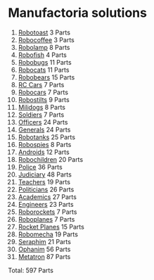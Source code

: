 Manufactoria solutions
=============

1. [Robotoast](levels/1-Robotoast.md) 3 Parts
2. [Robocoffee](levels/2-Robocoffee.md) 3 Parts
3. [Robolamp](levels/3-Robolamp.md) 8 Parts
4. [Robofish](levels/4-Robofish.md) 4 Parts
5. [Robobugs](levels/5-Robobugs.md) 11 Parts
6. [Robocats](levels/6-Robocats.md) 11 Parts
7. [Robobears](levels/7-Robobears.md) 15 Parts
8. [RC Cars](levels/8-RC%20Cars.md) 7 Parts
9. [Robocars](levels/9-Robocars.md) 7 Parts
10. [Robostilts](levels/10-Robostilts.md) 9 Parts
11. [Milidogs](levels/11-Milidogs.md) 8 Parts
12. [Soldiers](levels/12-Soldiers.md) 7 Parts
13. [Officers](levels/13-Officers.md) 24 Parts
14. [Generals](levels/14-Generals.md) 24 Parts
15. [Robotanks](levels/15-Robotanks.md) 25 Parts
16. [Robospies](levels/16-Robospies.md) 8 Parts
17. [Androids](levels/17-Androids.md) 12 Parts
18. [Robochildren](levels/18-Robochildren.md) 20 Parts
19. [Police](levels/19-Police.md) 36 Parts
20. [Judiciary](levels/20-Judiciary.md) 48 Parts
21. [Teachers](levels/21-Teachers.md) 19 Parts
22. [Politicians](levels/22-Politicians.md) 26 Parts
23. [Academics](levels/23-Academics.md) 27 Parts
24. [Engineers](levels/24-Engineers.md) 23 Parts
25. [Roborockets](levels/25-Roborockets.md) 7 Parts
26. [Roboplanes](levels/26-Roboplanes.md) 7 Parts
27. [Rocket Planes](levels/27-Rocket%20Planes.md) 15 Parts
28. [Robomecha](levels/28-Robomecha.md) 19 Parts
29. [Seraphim](levels/29-Seraphim.md) 21 Parts
30. [Ophanim](levels/30-Ophanim.md) 56 Parts
31. [Metatron](levels/31-Metatron.md) 87 Parts

Total: 597 Parts
